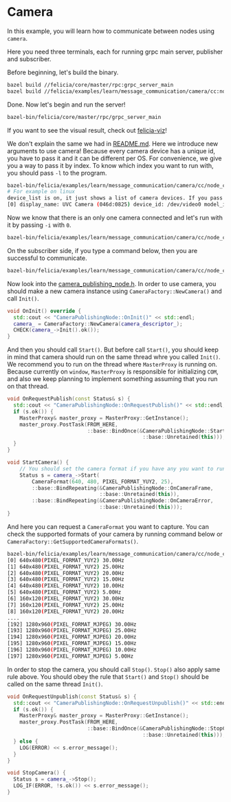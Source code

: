 # Camera

In this example, you will learn how to communicate between nodes using `camera`.

Here you need three terminals, each for running grpc main server, publisher and subscriber.

Before beginning, let's build the binary.

```bash
bazel build //felicia/core/master/rpc:grpc_server_main
bazel build //felicia/examples/learn/message_communication/camera/cc:node_creator
```

Done. Now let's begin and run the server!

```bash
bazel-bin/felicia/core/master/rpc/grpc_server_main
```

If you want to see the visual result, check out [felicia-viz](/felicia-viz/README.md)!

We don't explain the same we had in [README.md](/felicia/examples/learn/message_communication/protobuf/cc/README.md). Here we introduce new arguments to use camera! Because every camera device has a unique id, you have to pass it and it can be different per OS. For convenience, we give you a way to pass it by index. To know which index you want to run with, you should pass `-l` to the program.

```bash
bazel-bin/felicia/examples/learn/message_communication/camera/cc/node_creator -l
# For example on linux
device_list is on, it just shows a list of camera devices. If you pass -i(--device_index) with the -l then you can iterate the camera formats the device supports.
[0] display_name: UVC Camera (046d:0825) device_id: /dev/video0 model_id: 046d:0825
```

Now we know that there is an only one camera connected and let's run with it by passing `-i` with `0`.

```bash
bazel-bin/felicia/examples/learn/message_communication/camera/cc/node_creator -t message -p -i 0
```

On the subscriber side, if you type a command below, then you are successful to communicate.

```bash
bazel-bin/felicia/examples/learn/message_communication/camera/cc/node_creator -t message
```

Now look into the [camera_publishing_node.h](camera_publishing_node.h). In order to use camera, you should make a new camera instance using `CameraFactory::NewCamera()` and call `Init()`.

```c++
void OnInit() override {
  std::cout << "CameraPublishingNode::OnInit()" << std::endl;
  camera_ = CameraFactory::NewCamera(camera_descriptor_);
  CHECK(camera_->Init().ok());
}
```

And then you should call `Start()`. But before call `Start()`, you should keep in mind that camera should run on the same thread whre you called `Init()`. We recommend you to run on the thread where `MasterProxy` is running on. Because currently on `window`, `MasterProxy` is responsible for initializing `COM`, and also we keep planning to implement something assuming that you run on that thread.

```c++
void OnRequestPublish(const Status& s) {
  std::cout << "CameraPublishingNode::OnRequestPublish()" << std::endl;
  if (s.ok()) {
    MasterProxy& master_proxy = MasterProxy::GetInstance();
    master_proxy.PostTask(FROM_HERE,
                          ::base::BindOnce(&CameraPublishingNode::StartCamera,
                                            ::base::Unretained(this)));
  }
}

void StartCamera() {
    // You should set the camera format if you have any you want to run with.
    Status s = camera_->Start(
        CameraFormat(640, 480, PIXEL_FORMAT_YUY2, 25),
        ::base::BindRepeating(&CameraPublishingNode::OnCameraFrame,
                              ::base::Unretained(this)),
        ::base::BindRepeating(&CameraPublishingNode::OnCameraError,
                              ::base::Unretained(this)));
}
```

And here you can request a `CameraFormat` you want to capture. You can check the supported formats of your camera by running command below or `CameraFactory::GetSupportedCameraFormats()`.

```bash
bazel-bin/felicia/examples/learn/message_communication/camera/cc/node_creator -l -i 0
[0] 640x480(PIXEL_FORMAT_YUY2) 30.00Hz
[1] 640x480(PIXEL_FORMAT_YUY2) 25.00Hz
[2] 640x480(PIXEL_FORMAT_YUY2) 20.00Hz
[3] 640x480(PIXEL_FORMAT_YUY2) 15.00Hz
[4] 640x480(PIXEL_FORMAT_YUY2) 10.00Hz
[5] 640x480(PIXEL_FORMAT_YUY2) 5.00Hz
[6] 160x120(PIXEL_FORMAT_YUY2) 30.00Hz
[7] 160x120(PIXEL_FORMAT_YUY2) 25.00Hz
[8] 160x120(PIXEL_FORMAT_YUY2) 20.00Hz
....
[192] 1280x960(PIXEL_FORMAT_MJPEG) 30.00Hz
[193] 1280x960(PIXEL_FORMAT_MJPEG) 25.00Hz
[194] 1280x960(PIXEL_FORMAT_MJPEG) 20.00Hz
[195] 1280x960(PIXEL_FORMAT_MJPEG) 15.00Hz
[196] 1280x960(PIXEL_FORMAT_MJPEG) 10.00Hz
[197] 1280x960(PIXEL_FORMAT_MJPEG) 5.00Hz
```

In order to stop the camera, you should call `Stop()`. `Stop()` also apply same rule above. You should obey the rule that `Start()` and `Stop()` should be called on the same thread `Init()`.

```c++
void OnRequestUnpublish(const Status& s) {
  std::cout << "CameraPublishingNode::OnRequestUnpublish()" << std::endl;
  if (s.ok()) {
    MasterProxy& master_proxy = MasterProxy::GetInstance();
    master_proxy.PostTask(FROM_HERE,
                          ::base::BindOnce(&CameraPublishingNode::StopCamera,
                                            ::base::Unretained(this)));
  } else {
    LOG(ERROR) << s.error_message();
  }
}

void StopCamera() {
  Status s = camera_->Stop();
  LOG_IF(ERROR, !s.ok()) << s.error_message();
}
```
